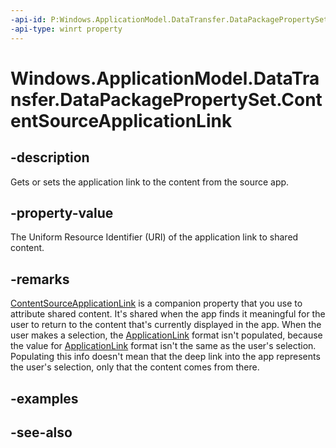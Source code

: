 ----api-id: P:Windows.ApplicationModel.DataTransfer.DataPackagePropertySet.ContentSourceApplicationLink
-api-type: winrt property
---<!-- Property syntaxpublic Windows.Foundation.Uri ContentSourceApplicationLink { get;  set; }--># Windows.ApplicationModel.DataTransfer.DataPackagePropertySet.ContentSourceApplicationLink## -descriptionGets or sets the application link to the content from the source app.## -property-valueThe Uniform Resource Identifier (URI) of the application link to shared content.## -remarks[ContentSourceApplicationLink](datapackagepropertyset_contentsourceapplicationlink.md) is a companion property that you use to attribute shared content. It's shared when the app finds it meaningful for the user to return to the content that's currently displayed in the app. When the user makes a selection, the [ApplicationLink](standarddataformats_applicationlink.md) format isn't populated, because the value for [ApplicationLink](standarddataformats_applicationlink.md) format isn't the same as the user's selection. Populating this info doesn't mean that the deep link into the app represents the user's selection, only that the content comes from there.## -examples## -see-also
